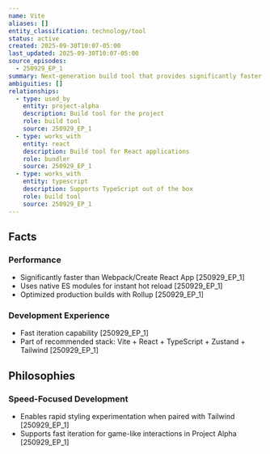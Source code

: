 ```yaml
---
name: Vite
aliases: []
entity_classification: technology/tool
status: active
created: 2025-09-30T10:07-05:00
last_updated: 2025-09-30T10:07-05:00
source_episodes:
  - 250929_EP_1
summary: Next-generation build tool that provides significantly faster development experience than traditional bundlers. Selected for Project Alpha.
ambiguities: []
relationships:
  - type: used_by
    entity: project-alpha
    description: Build tool for the project
    role: build tool
    source: 250929_EP_1
  - type: works_with
    entity: react
    description: Build tool for React applications
    role: bundler
    source: 250929_EP_1
  - type: works_with
    entity: typescript
    description: Supports TypeScript out of the box
    role: build tool
    source: 250929_EP_1
---
```


## Facts

### Performance
- Significantly faster than Webpack/Create React App [250929_EP_1]
- Uses native ES modules for instant hot reload [250929_EP_1]
- Optimized production builds with Rollup [250929_EP_1]

### Development Experience
- Fast iteration capability [250929_EP_1]
- Part of recommended stack: Vite + React + TypeScript + Zustand + Tailwind [250929_EP_1]

## Philosophies

### Speed-Focused Development
- Enables rapid styling experimentation when paired with Tailwind [250929_EP_1]
- Supports fast iteration for game-like interactions in Project Alpha [250929_EP_1]